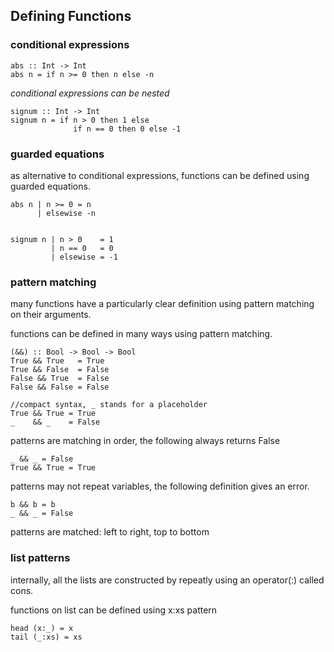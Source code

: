 ## Defining Functions

### conditional expressions

    abs :: Int -> Int
    abs n = if n >= 0 then n else -n

*conditional expressions can be nested*

    signum :: Int -> Int
    signum n = if n > 0 then 1 else
                  if n == 0 then 0 else -1

### guarded equations

as alternative to conditional expressions, functions can be defined using
guarded equations.

    abs n | n >= 0 = n
          | elsewise -n


    signum n | n > 0    = 1
             | n == 0   = 0
             | elsewise = -1

### pattern matching

many functions have a particularly clear definition using pattern matching
on their arguments.

functions can be defined in many ways using pattern matching.

    (&&) :: Bool -> Bool -> Bool
    True && True   = True
    True && False  = False
    False && True  = False
    False && False = False

    //compact syntax, _ stands for a placeholder
    True && True = True
    _    && _    = False


patterns are matching in order, the following always returns False

    _ && _ = False
    True && True = True

patterns may not repeat variables, the following definition gives an
error.

    b && b = b
    _ && _ = False

patterns are matched: left to right, top to bottom

### list patterns

internally, all the lists are constructed by repeatly using an operator(:)
called cons.

functions on list can be defined using x:xs pattern

    head (x:_) = x
    tail (_:xs) = xs

